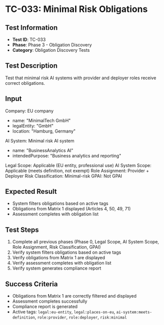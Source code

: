 # TC-033: Minimal Risk Obligations

## Test Information
- **Test ID**: TC-033
- **Phase**: Phase 3 - Obligation Discovery
- **Category**: Obligation Discovery Tests

## Test Description
Test that minimal risk AI systems with provider and deployer roles receive correct obligations.

## Input
Company: EU company
- name: "MinimalTech GmbH"
- legalEntity: "GmbH"
- location: "Hamburg, Germany"

AI System: Minimal risk AI system
- name: "BusinessAnalytics AI"
- intendedPurpose: "Business analytics and reporting"

Legal Scope: Applicable (EU entity, professional use)
AI System Scope: Applicable (meets definition, not exempt)
Role Assignment: Provider + Deployer
Risk Classification: Minimal-risk
GPAI: Not GPAI

## Expected Result
- System filters obligations based on active tags
- Obligations from Matrix 1 displayed (Articles 4, 50, 49, 71)
- Assessment completes with obligation list

## Test Steps
1. Complete all previous phases (Phase 0, Legal Scope, AI System Scope, Role Assignment, Risk Classification, GPAI)
2. Verify system filters obligations based on active tags
3. Verify obligations from Matrix 1 are displayed
4. Verify assessment completes with obligation list
5. Verify system generates compliance report

## Success Criteria
- Obligations from Matrix 1 are correctly filtered and displayed
- Assessment completes successfully
- Compliance report is generated
- Active tags: `legal:eu-entity`, `legal:places-on-eu`, `ai-system:meets-definition`, `role:provider`, `role:deployer`, `risk:minimal` 